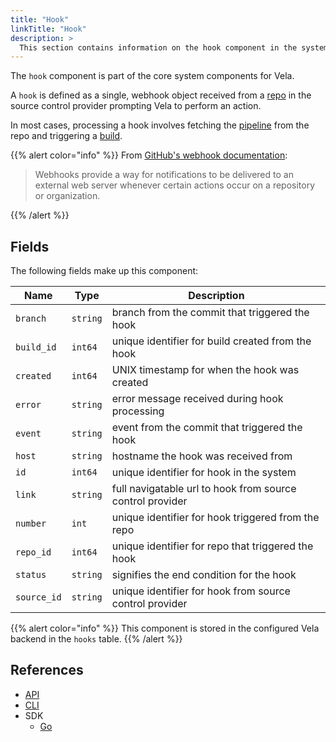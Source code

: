 ```yaml
---
title: "Hook"
linkTitle: "Hook"
description: >
  This section contains information on the hook component in the system.
---
```


The `hook` component is part of the core system components for Vela.

A `hook` is defined as a single, webhook object received from a [repo](/docs/concepts/system/repo/) in the source control provider prompting Vela to perform an action.

In most cases, processing a hook involves fetching the [pipeline](/docs/concepts/pipeline/) from the repo and triggering a [build](/docs/concepts/system/build/).

{{% alert color="info" %}}
From [GitHub's webhook documentation](https://help.github.com/en/github/extending-github/about-webhooks):

> Webhooks provide a way for notifications to be delivered to an external web server whenever certain actions occur on a repository or organization.

{{% /alert %}}

## Fields

The following fields make up this component:

| Name        | Type     | Description                                               |
| ----------- | -------- | --------------------------------------------------------- |
| `branch`    | `string` | branch from the commit that triggered the hook            |
| `build_id`  | `int64`  | unique identifier for build created from the hook         |
| `created`   | `int64`  | UNIX timestamp for when the hook was created              |
| `error`     | `string` | error message received during hook processing             |
| `event`     | `string` | event from the commit that triggered the hook             |
| `host`      | `string` | hostname the hook was received from                       |
| `id`        | `int64`  | unique identifier for hook in the system                  |
| `link`      | `string` | full navigatable url to hook from source control provider |
| `number`    | `int`    | unique identifier for hook triggered from the repo        |
| `repo_id`   | `int64`  | unique identifier for repo that triggered the hook        |
| `status`    | `string` | signifies the end condition for the hook                  |
| `source_id` | `string` | unique identifier for hook from source control provider   |

{{% alert color="info" %}}
This component is stored in the configured Vela backend in the `hooks` table.
{{% /alert %}}

## References

- [API](/docs/api/build/)
- [CLI](/docs/cli/hook/)
- SDK
  - [Go](/docs/sdk/go/hook/)
